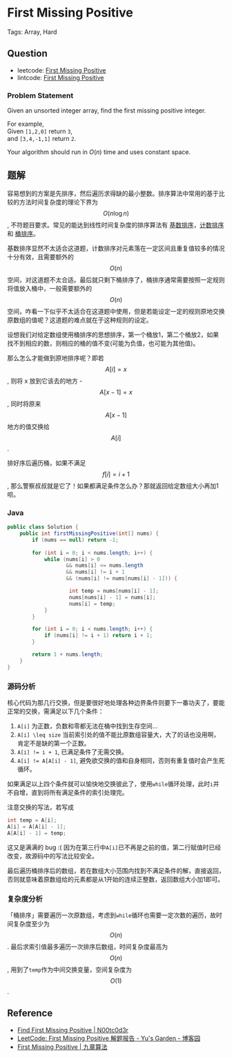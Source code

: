 # First Missing Positive

Tags: Array, Hard

## Question

- leetcode: [First Missing Positive](https://leetcode.com/problems/first-missing-positive/)
- lintcode: [First Missing Positive](http://www.lintcode.com/en/problem/first-missing-positive/)

### Problem Statement

Given an unsorted integer array, find the first missing positive integer.

For example,  
Given `[1,2,0]` return `3`,  
and `[3,4,-1,1]` return `2`.

Your algorithm should run in _O_(_n_) time and uses constant space.


## 题解

容易想到的方案是先排序，然后遍历求得缺的最小整数。排序算法中常用的基于比较的方法时间复杂度的理论下界为 $$O(n \log n)$$, 不符题目要求。常见的能达到线性时间复杂度的排序算法有 [基数排序](http://zh.wikipedia.org/wiki/%E5%9F%BA%E6%95%B0%E6%8E%92%E5%BA%8F)，[计数排序](http://algorithm.yuanbin.me/zh-hans/basics_sorting/counting_sort.html) 和 [桶排序](http://algorithm.yuanbin.me/zh-hans/basics_sorting/bucket_sort.html)。

基数排序显然不太适合这道题，计数排序对元素落在一定区间且重复值较多的情况十分有效，且需要额外的 $$O(n)$$ 空间，对这道题不太合适。最后就只剩下桶排序了，桶排序通常需要按照一定规则将值放入桶中，一般需要额外的 $$O(n)$$ 空间，咋看一下似乎不太适合在这道题中使用，但是若能设定一定的规则原地交换原数组的值呢？这道题的难点就在于这种规则的设定。

设想我们对给定数组使用桶排序的思想排序，第一个桶放1，第二个桶放2，如果找不到相应的数，则相应的桶的值不变(可能为负值，也可能为其他值)。

那么怎么才能做到原地排序呢？即若 $$A[i] = x$$, 则将 x 放到它该去的地方 - $$A[x - 1] = x$$, 同时将原来 $$A[x - 1]$$ 地方的值交换给 $$A[i]$$.

排好序后遍历桶，如果不满足 $$f[i] = i + 1$$, 那么警察叔叔就是它了！如果都满足条件怎么办？那就返回给定数组大小再加1呗。


### Java

```java
public class Solution {
    public int firstMissingPositive(int[] nums) {
        if (nums == null) return -1;
        
        for (int i = 0; i < nums.length; i++) {
            while (nums[i] > 0 
                   && nums[i] <= nums.length
                   && nums[i] != i + 1
                   && (nums[i] != nums[nums[i] - 1])) {

                    int temp = nums[nums[i] - 1];
                    nums[nums[i] - 1] = nums[i];
                    nums[i] = temp;
            }
        }

        for (int i = 0; i < nums.length; i++) {
            if (nums[i] != i + 1) return i + 1;
        }

        return 1 + nums.length;
    }
}
```

### 源码分析

核心代码为那几行交换，但是要很好地处理各种边界条件则要下一番功夫了，要能正常的交换，需满足以下几个条件：

1. `A[i]` 为正数，负数和零都无法在桶中找到生存空间...
2. `A[i] \leq size` 当前索引处的值不能比原数组容量大，大了的话也没用啊，肯定不是缺的第一个正数。
3. `A[i] != i + 1`, 已满足条件了无需交换。
4. `A[i] != A[A[i] - 1]`, 避免欲交换的值和自身相同，否则有重复值时会产生死循环。

如果满足以上四个条件就可以愉快地交换彼此了，使用`while`循环处理，此时`i`并不自增，直到将所有满足条件的索引处理完。

注意交换的写法，若写成

```c
int temp = A[i];
A[i] = A[A[i] - 1];
A[A[i] - 1] = temp;
```

这又是满满的 bug :( 因为在第三行中`A[i]`已不再是之前的值，第二行赋值时已经改变，故源码中的写法比较安全。

最后遍历桶排序后的数组，若在数组大小范围内找到不满足条件的解，直接返回，否则就意味着原数组给的元素都是从1开始的连续正整数，返回数组大小加1即可。

### 复杂度分析

「桶排序」需要遍历一次原数组，考虑到`while`循环也需要一定次数的遍历，故时间复杂度至少为 $$O(n)$$. 最后求索引值最多遍历一次排序后数组，时间复杂度最高为 $$O(n)$$, 用到了`temp`作为中间交换变量，空间复杂度为 $$O(1)$$.

## Reference

- [Find First Missing Positive | N00tc0d3r](http://n00tc0d3r.blogspot.com/2013/03/find-first-missing-positive.html)
- [LeetCode: First Missing Positive 解题报告 - Yu's Garden - 博客园](http://www.cnblogs.com/yuzhangcmu/p/4200096.html)
- [First Missing Positive | 九章算法](http://www.jiuzhang.com/solutions/first-missing-positive/)
